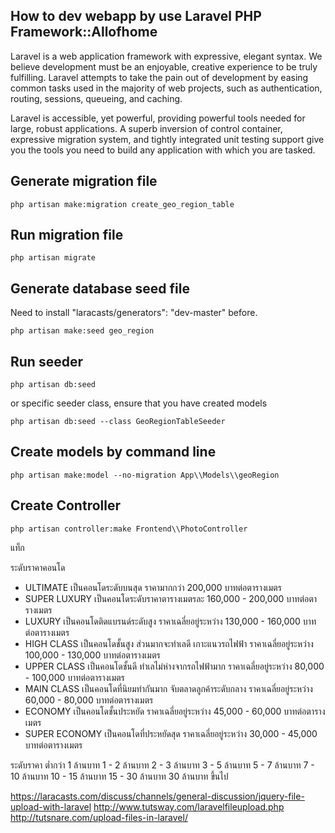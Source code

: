 ## How to dev webapp by use Laravel PHP Framework::Allofhome

Laravel is a web application framework with expressive, elegant syntax. We believe development must be an enjoyable, creative experience to be truly fulfilling. Laravel attempts to take the pain out of development by easing common tasks used in the majority of web projects, such as authentication, routing, sessions, queueing, and caching.

Laravel is accessible, yet powerful, providing powerful tools needed for large, robust applications. A superb inversion of control container, expressive migration system, and tightly integrated unit testing support give you the tools you need to build any application with which you are tasked.

## Generate migration file

```
php artisan make:migration create_geo_region_table
```

## Run migration file

```
php artisan migrate
```

## Generate database seed file
Need to install "laracasts/generators": "dev-master" before.

```
php artisan make:seed geo_region
```


## Run seeder

```
php artisan db:seed
```
or specific seeder class, ensure that you have created models
```
php artisan db:seed --class GeoRegionTableSeeder

```

## Create models by command line
```
php artisan make:model --no-migration App\\Models\\geoRegion
```

## Create Controller
```
php artisan controller:make Frontend\\PhotoController
```

แท็ก

ระดับราคาคอนโด
- ULTIMATE เป็นคอนโดระดับบนสุด ราคามากกว่า 200,000 บาทต่อตารางเมตร
- SUPER LUXURY เป็นคอนโดระดับราคาตารางเมตรละ 160,000 - 200,000 บาทต่อตารางเมตร
- LUXURY เป็นคอนโดติดแบรนด์ระดับสูง ราคาเฉลี่ยอยู่ระหว่าง 130,000 - 160,000 บาทต่อตารางเมตร
- HIGH CLASS เป็นคอนโดชั้นสูง ส่วนมากจะทำเลดี เกาะแนวรถไฟฟ้า ราคาเฉลี่ยอยู่ระหว่าง 100,000 - 130,000 บาทต่อตารางเมตร
- UPPER CLASS เป็นคอนโดชั้นดี ทำเลไม่ห่างจากรถไฟฟ้ามาก ราคาเฉลี่ยอยู่ระหว่าง 80,000 - 100,000 บาทต่อตารางเมตร
- MAIN CLASS เป็นคอนโดที่นิยมทำกันมาก จับตลาดลูกค้าระดับกลาง ราคาเฉลี่ยอยู่ระหว่าง 60,000 - 80,000 บาทต่อตารางเมตร
- ECONOMY เป็นคอนโดชั้นประหยัด ราคาเฉลี่ยอยู่ระหว่าง 45,000 - 60,000 บาทต่อตารางเมตร
- SUPER ECONOMY เป็นคอนโดที่ประหยัดสุด ราคาเฉลี่ยอยู่ระหว่าง 30,000 - 45,000 บาทต่อตารางเมตร

ระดับราคา
ต่ำกว่า 1 ล้านบาท
1 - 2 ล้านบาท
2 - 3 ล้านบาท
3 - 5 ล้านบาท
5 - 7 ล้านบาท
7 - 10 ล้านบาท
10 - 15 ล้านบาท
15 - 30 ล้านบาท
30 ล้านบาท ขึ้นไป

https://laracasts.com/discuss/channels/general-discussion/jquery-file-upload-with-laravel
http://www.tutsway.com/laravelfileupload.php
http://tutsnare.com/upload-files-in-laravel/

